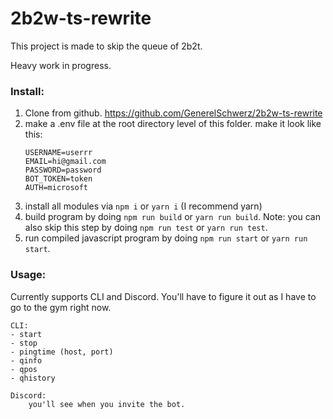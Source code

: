 # 2b2w-ts-rewrite

This project is made to skip the queue of 2b2t.

Heavy work in progress.


### Install:
1. Clone from github. https://github.com/GenerelSchwerz/2b2w-ts-rewrite
2. make a .env file at the root directory level of this folder.
    make it look like this:
    ```
    USERNAME=userrr
    EMAIL=hi@gmail.com
    PASSWORD=password
    BOT_TOKEN=token
    AUTH=microsoft
    ```
3. install all modules via ``npm i`` or ``yarn i`` (I recommend yarn)
4. build program by doing ``npm run build`` or ``yarn run build``.
    Note: you can also skip this step by doing ``npm run test`` or ``yarn run test``.
5. run compiled javascript program by doing ``npm run start`` or ``yarn run start``.


### Usage:
Currently supports CLI and Discord. You'll have to figure it out as I have to go to the gym right now.

    CLI:
    - start
    - stop
    - pingtime (host, port)
    - qinfo
    - qpos
    - qhistory

    Discord:
        you'll see when you invite the bot.
